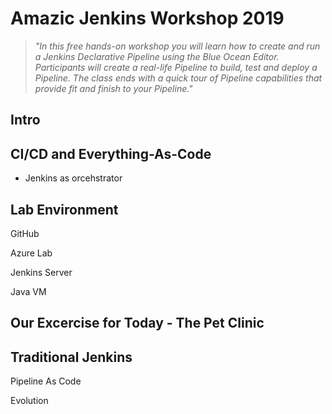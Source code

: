 # Amazic Jenkins Workshop 2019
  


> *"In this free hands-on workshop you will learn how to create and run a Jenkins Declarative Pipeline using the Blue Ocean Editor. Participants will create a real-life Pipeline to build, test and deploy a Pipeline. The class ends with a quick tour of Pipeline capabilities that provide fit and finish to your Pipeline."*



## Intro









## CI/CD and Everything-As-Code

- Jenkins as orcehstrator





##  Lab Environment

GitHub

Azure Lab

Jenkins Server

Java VM



## Our Excercise for Today - The Pet Clinic







## Traditional Jenkins



Pipeline As Code

Evolution





